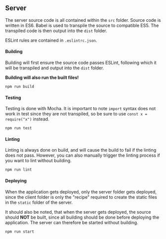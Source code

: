 ## Server

The server source code is all contained within the `src` folder. Source code is written in ES6. Babel is used to transpile the source to compatible ES5. The transpiled code is then output into the `dist` folder.

ESLint rules are contained in `.eslintrc.json`.

#### Building
Building will first ensure the source code passes ESLint, following which it will be transpiled and output into the `dist` folder.

**Building will also run the built files!**

`npm run build`

#### Testing
Testing is done with Mocha. It is important to note `import` syntax does not work in test since they are not transpiled, so be sure to use `const x = require("x")` instead.

`npm run test`

#### Linting
Linting is always done on build, and will cause the build to fail if the linting does not pass. However, you can also manually trigger the linting process if you want to lint without building.

`npm run lint`

#### Deploying
When the application gets deployed, only the server folder gets deployed, since the client folder is only the "recipe" required to create the static files in the `static` folder of the server.

It should also be noted, that when the server gets deployed, the source should **NOT** be built, since all building should be done before deploying the application. The server can therefore be started without building.

`npm run start`
